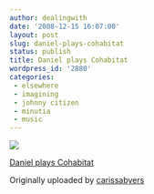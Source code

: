 ```yaml
---
author: dealingwith
date: '2008-12-15 16:07:00'
layout: post
slug: daniel-plays-cohabitat
status: publish
title: Daniel plays Cohabitat
wordpress_id: '2880'
categories:
 - elsewhere
 - imagining
 - johnny citizen
 - minutia
 - music
---
```


[![][1]][2]

[Daniel plays Cohabitat][3]

Originally uploaded by [carissabyers][4]


   [1]: http://farm4.static.flickr.com/3162/3109302545_487cbef886_m.jpg

   [2]: http://www.flickr.com/photos/carissabyers/3109302545/ (photo sharing)

   [3]: http://www.flickr.com/photos/carissabyers/3109302545/

   [4]: http://www.flickr.com/people/carissabyers/

